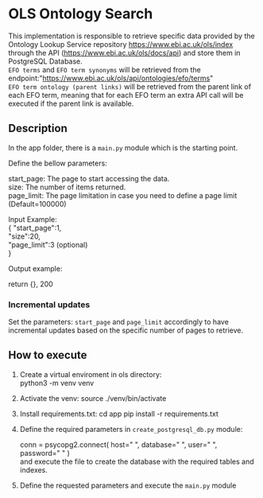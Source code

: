 # OLS Ontology Search #

This implementation is responsible to retrieve specific data provided by the Ontology Lookup Service repository https://www.ebi.ac.uk/ols/index through the API (https://www.ebi.ac.uk/ols/docs/api)
and store them in PostgreSQL Database.  
`EFO terms` and `EFO term synonyms` will be retrieved from the endpoint:"https://www.ebi.ac.uk/ols/api/ontologies/efo/terms"   
`EFO term ontology (parent links)` will be retrieved from the parent link of each EFO term, meaning that for each EFO term an extra API call 
will be executed if the parent link is available.

## Description ##
In the app folder, there is a `main.py` module which is the starting point.

Define the bellow parameters:

start_page: The page to start accessing the data.  
size: The number of items returned.  
page_limit: The page limitation in case you need to define a page limit (Default=100000)  

Input Example:    
    {
        "start_page":1,  
        "size":20,  
        "page_limit":3 (optional)  
    }


Output example:
    
   return {}, 200   

### Incremental updates ###
Set the parameters: `start_page` and `page_limit` accordingly to have incremental updates based on the specific number of pages to retrieve.


## How to execute ##
1. Create a virtual enviroment in ols directory:   
    python3 -m venv venv

2. Activate the venv:
    source ./venv/bin/activate

3. Install requirements.txt:
    cd app
    pip install -r requirements.txt

4. Define the required parameters in `create_postgresql_db.py` module:
    
    conn = psycopg2.connect(
        host=" ",
        database=" ",
        user=" ",
        password=" "
    )    
and execute the file to create the database with the required tables and indexes.

5. Define the requested parameters and execute the `main.py` module


